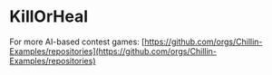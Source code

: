 # KillOrHeal
For more AI-based contest games: [https://github.com/orgs/Chillin-Examples/repositories](https://github.com/orgs/Chillin-Examples/repositories)
